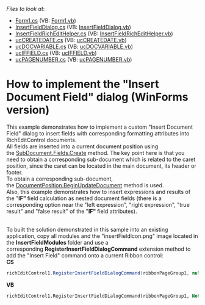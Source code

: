 <!-- default file list -->
*Files to look at*:

* [Form1.cs](./CS/WindowsFormsApplication1/Form1.cs) (VB: [Form1.vb](./VB/WindowsFormsApplication1/Form1.vb))
* [InsertFieldDialog.cs](./CS/WindowsFormsApplication1/InsertFieldModules/InsertFieldDialog.cs) (VB: [InsertFieldDialog.vb](./VB/WindowsFormsApplication1/InsertFieldModules/InsertFieldDialog.vb))
* [InsertFieldRichEditHelper.cs](./CS/WindowsFormsApplication1/InsertFieldModules/InsertFieldRichEditHelper.cs) (VB: [InsertFieldRichEditHelper.vb](./VB/WindowsFormsApplication1/InsertFieldModules/InsertFieldRichEditHelper.vb))
* [ucCREATEDATE.cs](./CS/WindowsFormsApplication1/InsertFieldModules/ucCREATEDATE.cs) (VB: [ucCREATEDATE.vb](./VB/WindowsFormsApplication1/InsertFieldModules/ucCREATEDATE.vb))
* [ucDOCVARIABLE.cs](./CS/WindowsFormsApplication1/InsertFieldModules/ucDOCVARIABLE.cs) (VB: [ucDOCVARIABLE.vb](./VB/WindowsFormsApplication1/InsertFieldModules/ucDOCVARIABLE.vb))
* [ucIFFIELD.cs](./CS/WindowsFormsApplication1/InsertFieldModules/ucIFFIELD.cs) (VB: [ucIFFIELD.vb](./VB/WindowsFormsApplication1/InsertFieldModules/ucIFFIELD.vb))
* [ucPAGENUMBER.cs](./CS/WindowsFormsApplication1/InsertFieldModules/ucPAGENUMBER.cs) (VB: [ucPAGENUMBER.vb](./VB/WindowsFormsApplication1/InsertFieldModules/ucPAGENUMBER.vb))
<!-- default file list end -->
# How to implement the "Insert Document Field" dialog (WinForms version)


<p>This example demonstrates how to implement a custom "Insert Document Field" dialog to insert fields with corresponding formatting attributes into RichEditControl documents.<br />All fields are inserted into a current document position using the <a href="https://documentation.devexpress.com/#WPF/CustomDocument10467">SubDocument.Fields.Create</a> method. The key point here is that you need to obtain a corresponding sub-document which is related to the caret position, since the caret can be located in the main document, its header or footer.<br />To obtain a corresponding sub-document, the <a href="https://documentation.devexpress.com/#CoreLibraries/DevExpressXtraRichEditAPINativeDocumentRange_BeginUpdateDocumenttopic">DocumentPosition.BeginUpdateDocument</a> method is used.<br />Also, this example demonstrates how to insert expressions and results of the "<strong>IF" </strong>field<strong> </strong>calculation as nested document fields (there is a corresponding option near the "left expression", "right expression", "true result" and "false result" of the "<strong>IF" </strong>field attributes).<br /><br /></p>
<p>To built the solution demonstrated in this sample into an existing application, copy all modules and the "insertFieldIcon.png" image located in the <strong>InsertFieldModules </strong>folder and use a corresponding <strong>RegisterInsertFieldDialogCommand</strong> extension method to add the "Insert Field" command onto a current Ribbon control:<br /><strong>CS<br /></strong></p>


```cs
richEditControl1.RegisterInsertFieldDialogCommand(ribbonPageGroup1, null);
```


<p><strong>VB<br /></strong></p>


```vb
richEditControl1.RegisterInsertFieldDialogCommand(ribbonPageGroup1, Nothing)
```


<p><strong> </strong></p>

<br/>


